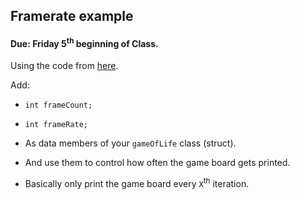 ## Framerate example
#### Due: Friday 5<sup>th</sup> beginning of Class.

Using the code from [here](https://github.com/rugbyprof/2143-Object-Oriented-Programming/blob/master/Resources/sfml_game_of_life_2.cpp).

Add:
- `int frameCount;`
- `int frameRate;`

- As data members of your `gameOfLife` class (struct).
- And use them to control how often the game board gets printed.  
- Basically only print the game board every `X`<sup>th</sup> iteration.

